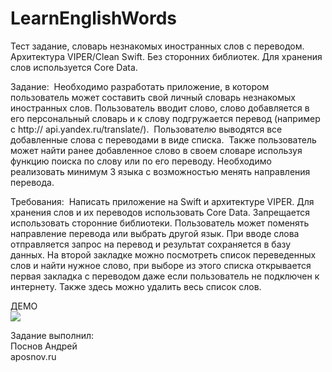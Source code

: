 # LearnEnglishWords
Тест задание, cловарь незнакомых иностранных слов с переводом. Архитектура VIPER/Clean Swift. Без сторонних библиотек. Для хранения слов используется Core Data.

Задание: 
Необходимо разработать приложение, в котором пользователь может составить свой личный словарь незнакомых иностранных слов. Пользователь вводит слово, слово добавляется в его персональный словарь и к слову подгружается перевод (например с http:// api.yandex.ru/translate/). 
Пользователю выводятся все добавленные слова с переводами в виде списка. 
Также пользователь может найти ранее добавленное слово в своем словаре используя функцию поиска по слову или по его переводу. Необходимо реализовать минимум 3 языка с возможностью менять направления перевода.

Требования: 
Написать приложение на Swift и архитектуре VIPER. Для хранения слов и их переводов использовать Core Data. Запрещается использовать сторонние библиотеки.
Пользователь может поменять направление перевода или выбрать другой язык. При вводе слова отправляется запрос на перевод и результат сохраняется в базу данных.
На второй закладке можно посмотреть список переведенных слов и найти нужное слово, при выборе из этого списка открывается первая закладка с переводом даже если пользователь не подключен к интернету. Также здесь можно удалить весь список слов.


ДЕМО<br/>
<img src="http://www.giphy.com/gifs/XB8daTu52B7SEhmqOR" />

Задание выполнил: <br/>
Поснов Андрей <br/>
aposnov.ru
